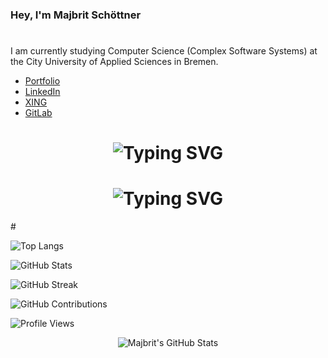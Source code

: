 ### Hey, I'm Majbrit Schöttner
#

I am currently studying Computer Science (Complex Software Systems) at the City University of Applied Sciences in Bremen.

- [Portfolio](https://majbrit.github.io/)
- [LinkedIn](https://www.linkedin.com/in/majbrit-schöttner-264384238)
- [XING](https://www.xing.com/profile/Majbrit_Schoettner)
- [GitLab](https://gitlab.com/majbrit)

#

<div align="center">
    <h1>
        <img src="https://readme-typing-svg.herokuapp.com?font=Jetbrains+mono&size=40&duration=3000&color=33FF33&center=true&vCenter=true&width=435&lines=Hallo..+I'm+[Your Name];This+is..;..my+Github..;" alt="Typing SVG"/>
    </h1>
</div>



<div align="center">
    <h1>
        <img src="https://readme-typing-svg.herokuapp.com?font=Jetbrains+mono&size=40&duration=3000&color=33FF33&center=true&vCenter=true&width=435&lines=Hey..+I'm+[Your Name];This+is..;..my+Github..;" alt="Typing SVG"/>
    </h1>
</div>
#

![Top Langs](https://github-readme-stats.vercel.app/api/top-langs/?username=majbrit&layout=compact&theme=radical&langs_count=10)

![GitHub Stats](https://github-readme-stats.vercel.app/api?username=majbrit&show_icons=true&theme=radical)

![GitHub Streak](https://github-readme-streak-stats.herokuapp.com/?user=majbrit&theme=radical)

![GitHub Contributions](https://github-contributor-stats.vercel.app/api?username=majbrit&theme=radical&combine_all_yearly_contributions=true)

![Profile Views](https://komarev.com/ghpvc/?username=majbrit&color=fe428e)


<div align="center">
    <img src="https://github-profile-summary-cards.vercel.app/api/cards/profile-details?username=majbrit&theme=radical" alt="Majbrit's GitHub Stats"/>
</div>
